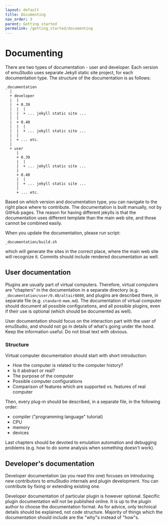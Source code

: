 ```yaml
---
layout: default
title: Documenting
nav_order: 3
parent: Getting started
permalink: /getting_started/documenting
---
```


# Documenting

There are two types of documentation - user and developer. Each version of emuStudio uses separate Jekyll static
site project, for each documentation type. The structure of the documentation is as follows:

```
_documentation
  |
  + developer
  |  |
  |  + 0.39
  |  |  |
  |  |  + ... jekyll static site ...
  |  |
  |  + 0.40
  |  |  |
  |  |  + ... jekyll static site ...
  |  |
  |  + ... etc.
  |  
  + user
     |
     + 0.39
     |  |
     |  + ... jekyll static site ...
     |
     + 0.40
     |  |
     |  + ... jekyll static site ...
     |
     + ... etc.
```

Based on which version and documentation type, you can navigate to the right place where to contribute. The documentation
is built manually, not by GitHub pages. The reason for having different jekylls is that the documentation uses different
template than the main web site, and those cannot be combined easily.

When you update the documentation, please run script:

```
_documentation/build.sh
```

which will generate the sites in the correct place, where the main web site will recognize it. Commits should include
rendered documentation as well. 

## User documentation

Plugins are usually part of virtual computers. Therefore, virtual computers are "chapters" in the documentation in a
separate directory (e.g. `_documentation/user/0.40/altair8800`, and plugins are described there, in separate file (e.g.
`standard-mem.md`). The documentation of virtual computer should document all possible configurations, and all possible
plugins, even if their use is optional (which should be documented as well).

User documentation should focus on the interaction part with the user of emuStudio, and should not go in details
of what's going under the hood. Keep the information useful. Do not bloat text with obvious.
 
### Structure 
 
Virtual computer documentation should start with short introduction:

- How the computer is related to the computer history?
- Is it abstract or real?
- The purpose of the computer
- Possible computer configurations
- Comparison of features which are supported vs. features of real computer

Then, every plug-in should be described, in a separate file, in the following order:
 
- compiler ("programming language" tutorial)
- CPU
- memory
- devices

Last chapters should be devoted to emulation automation and debugging problems (e.g. how to do some analysis when something doesn't work).

## Developer's documentation

Developer documentation (as you read this one) focuses on introducing new contributors to emuStudio internals and plugin development. You can contribute by fixing or extending existing one. 

Developer documentation of particular plugin is however optional. Specific plugin documentation will not be published online. It is up to the plugin author to choose the documentation format.
As for advice, only technical details should be explained, not code structure. Majority of things which the documentation should include are the "why"s instead
of "how"s.
